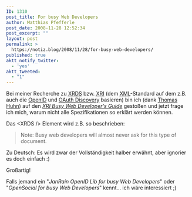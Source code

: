 ```yaml
---
ID: 1310
post_title: For busy Web Developers
author: Matthias Pfefferle
post_date: 2008-11-28 12:52:34
post_excerpt: ""
layout: post
permalink: >
  https://notiz.blog/2008/11/28/for-busy-web-developers/
published: true
aktt_notify_twitter:
  - 'yes'
aktt_tweeted:
  - "1"
---
```

Bei meiner Recherche zu <abbr title="Extensible Resource Descriptor List">XRDS</abbr> bzw. <abbr title="Extensible Resource Identifier">XRI</abbr> (dem <abbr title="Extensible Markup Language">XML</abbr>-Standard auf dem z.B. auch die <a href="http://yadis.org/wiki/Yadis_1.0_(HTML)">OpenID</a> und <a href="http://oauth.net/discovery/">OAuth Discovery</a> basieren) bin ich (dank <a href="http://twitter.com/thuhn">Thomas Huhn</a>) auf den <em><a href="http://dev.inames.net/wiki/XRI_Busy_Web_Developer%27s_Guide">XRI Busy Web Developer's Guide</a></em> gestoßen und jetzt frage ich mich, warum nicht alle Spezifikationen so erklärt werden können.

Das &lt;XRDS /&gt; Element wird z.B. so beschrieben:

<blockquote>Note: Busy web developers will almost never ask for this type of document.</blockquote>

Zu Deutsch: Es wird zwar der Vollständigkeit halber erwähnt, aber ignorier es doch einfach :)

Großartig!

Falls jemand ein "<em>JanRain OpenID Lib for busy Web Developers</em>" oder "<em>OpenSocial for busy Web Developers</em>" kennt... ich wäre interessiert ;)